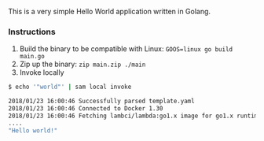 This is a very simple Hello World application written in Golang.

### Instructions

1. Build the binary to be compatible with Linux: `GOOS=linux go build main.go`
2. Zip up the binary: `zip main.zip ./main`
3. Invoke locally
```bash
$ echo '"world"' | sam local invoke

2018/01/23 16:00:46 Successfully parsed template.yaml
2018/01/23 16:00:46 Connected to Docker 1.30
2018/01/23 16:00:46 Fetching lambci/lambda:go1.x image for go1.x runtime...
....
"Hello world!"

```

